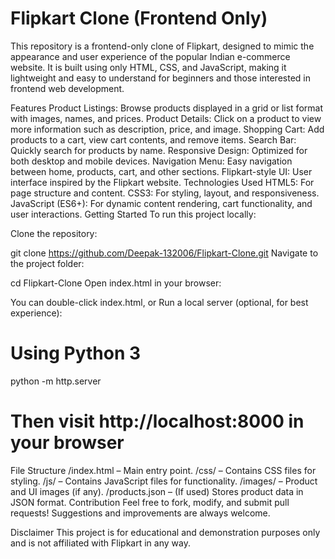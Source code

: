 # Flipkart Clone (Frontend Only) 
This repository is a frontend-only clone of Flipkart, designed to mimic the appearance and user experience of the popular Indian e-commerce website. It is built using only HTML, CSS, and JavaScript, making it lightweight and easy to understand for beginners and those interested in frontend web development.

Features
Product Listings: Browse products displayed in a grid or list format with images, names, and prices.
Product Details: Click on a product to view more information such as description, price, and image.
Shopping Cart: Add products to a cart, view cart contents, and remove items.
Search Bar: Quickly search for products by name.
Responsive Design: Optimized for both desktop and mobile devices.
Navigation Menu: Easy navigation between home, products, cart, and other sections.
Flipkart-style UI: User interface inspired by the Flipkart website.
Technologies Used
HTML5: For page structure and content.
CSS3: For styling, layout, and responsiveness.
JavaScript (ES6+): For dynamic content rendering, cart functionality, and user interactions.
Getting Started
To run this project locally:

Clone the repository:

git clone https://github.com/Deepak-132006/Flipkart-Clone.git
Navigate to the project folder:

cd Flipkart-Clone
Open index.html in your browser:

You can double-click index.html, or
Run a local server (optional, for best experience):
# Using Python 3
python -m http.server
# Then visit http://localhost:8000 in your browser
File Structure
/index.html – Main entry point.
/css/ – Contains CSS files for styling.
/js/ – Contains JavaScript files for functionality.
/images/ – Product and UI images (if any).
/products.json – (If used) Stores product data in JSON format.
Contribution
Feel free to fork, modify, and submit pull requests! Suggestions and improvements are always welcome.

Disclaimer
This project is for educational and demonstration purposes only and is not affiliated with Flipkart in any way.
